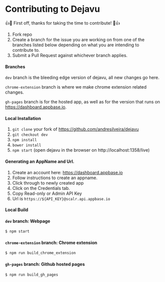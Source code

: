 # Contributing to Dejavu

:+1::tada: First off, thanks for taking the time to contribute! :tada::+1:


1. Fork repo
2. Create a branch for the issue you are working on from one of the branches listed below depending on what you are intending to contribute to.
3. Submit a Pull Request against whichever branch applies.


#### Branches

`dev` branch is the bleeding edge version of dejavu, all new changes go here.

`chrome-extension` branch is where we make chrome extension related changes.

`gh-pages` branch is for the hosted app, as well as for the version that runs on https://dashboard.appbase.io.


#### Local Installation

1. `git clone` your fork of https://github.com/andresilveira/dejavu
2. `git checkout dev`
3. `npm install`
4. `bower install`
5. `npm start` (open dejavu in the browser on http://localhost:1358/live)

#### Generating an AppName and Url.

1. Create an account here: https://dashboard.appbase.io
2. Follow instructions to create an appname.
3. Click through to newly created app
4. Click on the Credentials tab.
5. Copy Read-only or Admin API Key
6. Url is `https://${API_KEY}@scalr.api.appbase.io`

#### Local Build

#### `dev` branch: Webpage

```sh
$ npm start
```

#### `chrome-extension` branch: Chrome extension

```sh
$ npm run build_chrome_extension
```

#### `gh-pages` branch: Github hosted pages

```sh
$ npm run build_gh_pages
```
